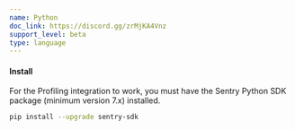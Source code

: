 ```yaml
---
name: Python
doc_link: https://discord.gg/zrMjKA4Vnz
support_level: beta
type: language
---
```


#### Install

For the Profiling integration to work, you must have the Sentry Python SDK package (minimum version 7.x) installed.

```bash
pip install --upgrade sentry-sdk
```
